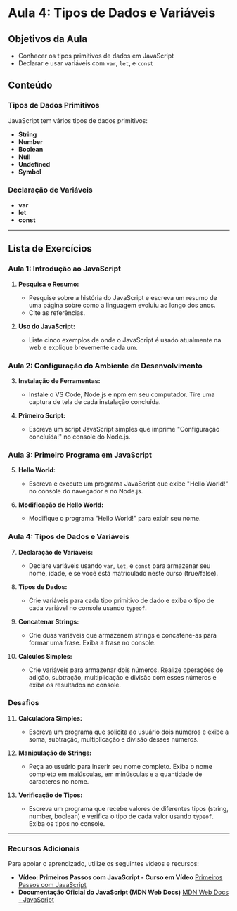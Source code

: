 
# Aula 4: Tipos de Dados e Variáveis

## Objetivos da Aula
- Conhecer os tipos primitivos de dados em JavaScript
- Declarar e usar variáveis com `var`, `let`, e `const`

## Conteúdo

### Tipos de Dados Primitivos
JavaScript tem vários tipos de dados primitivos:
- **String**
- **Number**
- **Boolean**
- **Null**
- **Undefined**
- **Symbol**

### Declaração de Variáveis
- **var**
- **let**
- **const**

---

## Lista de Exercícios

### Aula 1: Introdução ao JavaScript
1. **Pesquisa e Resumo:**
   - Pesquise sobre a história do JavaScript e escreva um resumo de uma página sobre como a linguagem evoluiu ao longo dos anos.
   - Cite as referências.

2. **Uso do JavaScript:**
   - Liste cinco exemplos de onde o JavaScript é usado atualmente na web e explique brevemente cada um.

### Aula 2: Configuração do Ambiente de Desenvolvimento
3. **Instalação de Ferramentas:**
   - Instale o VS Code, Node.js e npm em seu computador. Tire uma captura de tela de cada instalação concluída.

4. **Primeiro Script:**
   - Escreva um script JavaScript simples que imprime "Configuração concluída!" no console do Node.js.

### Aula 3: Primeiro Programa em JavaScript
5. **Hello World:**
   - Escreva e execute um programa JavaScript que exibe "Hello World!" no console do navegador e no Node.js.

6. **Modificação de Hello World:**
   - Modifique o programa "Hello World!" para exibir seu nome.

### Aula 4: Tipos de Dados e Variáveis
7. **Declaração de Variáveis:**
   - Declare variáveis usando `var`, `let`, e `const` para armazenar seu nome, idade, e se você está matriculado neste curso (true/false).

8. **Tipos de Dados:**
   - Crie variáveis para cada tipo primitivo de dado e exiba o tipo de cada variável no console usando `typeof`.

9. **Concatenar Strings:**
   - Crie duas variáveis que armazenem strings e concatene-as para formar uma frase. Exiba a frase no console.

10. **Cálculos Simples:**
    - Crie variáveis para armazenar dois números. Realize operações de adição, subtração, multiplicação e divisão com esses números e exiba os resultados no console.

### Desafios
11. **Calculadora Simples:**
    - Escreva um programa que solicita ao usuário dois números e exibe a soma, subtração, multiplicação e divisão desses números.

12. **Manipulação de Strings:**
    - Peça ao usuário para inserir seu nome completo. Exiba o nome completo em maiúsculas, em minúsculas e a quantidade de caracteres no nome.

13. **Verificação de Tipos:**
    - Escreva um programa que recebe valores de diferentes tipos (string, number, boolean) e verifica o tipo de cada valor usando `typeof`. Exiba os tipos no console.

---

### Recursos Adicionais
Para apoiar o aprendizado, utilize os seguintes vídeos e recursos:

- **Vídeo: Primeiros Passos com JavaScript - Curso em Vídeo**
  [Primeiros Passos com JavaScript](https://www.youtube.com/watch?v=i6Oi-YtXnAU)
- **Documentação Oficial do JavaScript (MDN Web Docs)**
  [MDN Web Docs - JavaScript](https://developer.mozilla.org/pt-BR/docs/Web/JavaScript)
